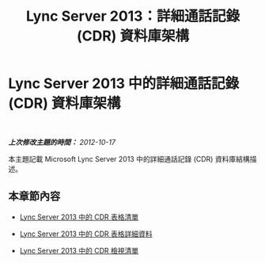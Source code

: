 ﻿---
title: Lync Server 2013：詳細通話記錄 (CDR) 資料庫架構
TOCTitle: 詳細通話記錄 (CDR) 資料庫架構
ms:assetid: 754642cd-051a-47da-bb08-27800dae39d1
ms:mtpsurl: https://technet.microsoft.com/zh-tw/library/Gg398570(v=OCS.15)
ms:contentKeyID: 49291332
ms.date: 08/10/2015
mtps_version: v=OCS.15
ms.translationtype: HT
---

# Lync Server 2013 中的詳細通話記錄 (CDR) 資料庫架構

 

_**上次修改主題的時間：** 2012-10-17_

本主題記載 Microsoft Lync Server 2013 中的詳細通話記錄 (CDR) 資料庫結構描述。

## 本章節內容

  - [Lync Server 2013 中的 CDR 表格清單](lync-server-2013-list-of-cdr-tables.md)

  - [Lync Server 2013 中的 CDR 表格詳細資料](lync-server-2013-cdr-table-details.md)

  - [Lync Server 2013 中的 CDR 檢視清單](lync-server-2013-list-of-cdr-views.md)

